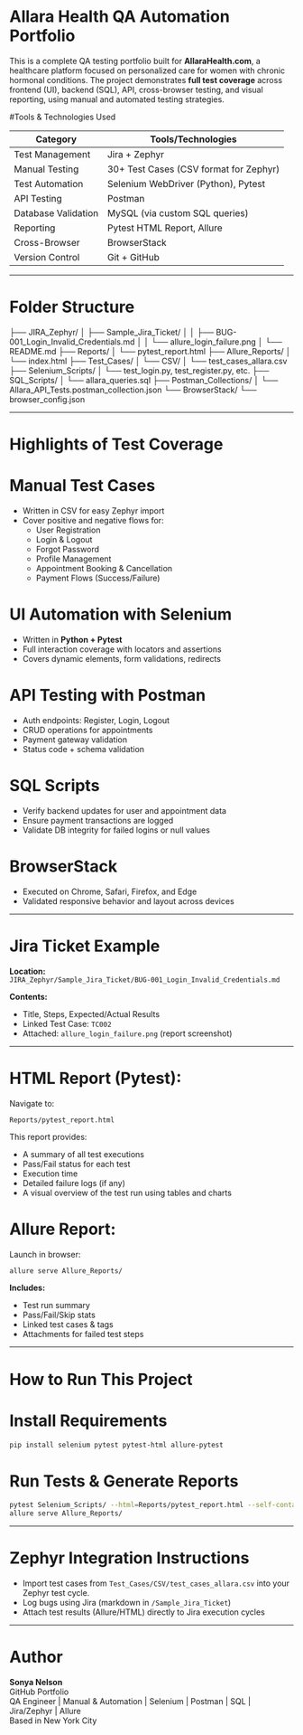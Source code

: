 # Allara Health QA Automation Portfolio

This is a complete QA testing portfolio built for **AllaraHealth.com**, a healthcare platform focused on personalized care for women with chronic hormonal conditions.
The project demonstrates **full test coverage** across frontend (UI), backend (SQL), API, cross-browser testing, and visual reporting, using manual and automated testing strategies.

#Tools & Technologies Used

| Category            | Tools/Technologies                      |
|---------------------|-----------------------------------------|
| Test Management     | Jira + Zephyr                           |
| Manual Testing      | 30+ Test Cases (CSV format for Zephyr)  |
| Test Automation     | Selenium WebDriver (Python), Pytest     |
| API Testing         | Postman                                 |
| Database Validation | MySQL (via custom SQL queries)          |
| Reporting           | Pytest HTML Report, Allure              |
| Cross-Browser       | BrowserStack                            |
| Version Control     | Git + GitHub                            |

---

# Folder Structure
├── JIRA_Zephyr/
│ ├── Sample_Jira_Ticket/
│ │ ├── BUG-001_Login_Invalid_Credentials.md
│ │ └── allure_login_failure.png
│ └── README.md
├── Reports/
│ └── pytest_report.html
├── Allure_Reports/
│ └── index.html
├── Test_Cases/
│ └── CSV/
│ └── test_cases_allara.csv
├── Selenium_Scripts/
│ └── test_login.py, test_register.py, etc.
├── SQL_Scripts/
│ └── allara_queries.sql
├── Postman_Collections/
│ └── Allara_API_Tests.postman_collection.json
└── BrowserStack/
└── browser_config.json


---

# Highlights of Test Coverage

#  Manual Test Cases
- Written in CSV for easy Zephyr import
- Cover positive and negative flows for:
  - User Registration
  - Login & Logout
  - Forgot Password
  - Profile Management
  - Appointment Booking & Cancellation
  - Payment Flows (Success/Failure)

# UI Automation with Selenium
- Written in **Python + Pytest**
- Full interaction coverage with locators and assertions
- Covers dynamic elements, form validations, redirects

# API Testing with Postman
- Auth endpoints: Register, Login, Logout
- CRUD operations for appointments
- Payment gateway validation
- Status code + schema validation

# SQL Scripts
- Verify backend updates for user and appointment data
- Ensure payment transactions are logged
- Validate DB integrity for failed logins or null values

# BrowserStack
- Executed on Chrome, Safari, Firefox, and Edge
- Validated responsive behavior and layout across devices

---

# Jira Ticket Example

**Location:**  
`JIRA_Zephyr/Sample_Jira_Ticket/BUG-001_Login_Invalid_Credentials.md`

**Contents:**
- Title, Steps, Expected/Actual Results
- Linked Test Case: `TC002`
- Attached: `allure_login_failure.png` (report screenshot)

---
# HTML Report (Pytest):
Navigate to:

`Reports/pytest_report.html`

This report provides:
- A summary of all test executions
- Pass/Fail status for each test
- Execution time
- Detailed failure logs (if any)
- A visual overview of the test run using tables and charts

# Allure Report:
Launch in browser:
```bash
allure serve Allure_Reports/
```

**Includes:**
- Test run summary  
- Pass/Fail/Skip stats  
- Linked test cases & tags  
- Attachments for failed test steps  

---

# How to Run This Project

# Install Requirements
```bash
pip install selenium pytest pytest-html allure-pytest
```

# Run Tests & Generate Reports
```bash
pytest Selenium_Scripts/ --html=Reports/pytest_report.html --self-contained-html --alluredir=Allure_Reports/
allure serve Allure_Reports/
```

---

# Zephyr Integration Instructions
- Import test cases from `Test_Cases/CSV/test_cases_allara.csv` into your Zephyr test cycle.
- Log bugs using Jira (markdown in `/Sample_Jira_Ticket`)
- Attach test results (Allure/HTML) directly to Jira execution cycles

---

# Author

**Sonya Nelson**  
GitHub Portfolio  
QA Engineer | Manual & Automation | Selenium | Postman | SQL | Jira/Zephyr | Allure  
Based in New York City
